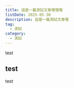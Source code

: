 ```yaml
---
title: 這是一篇測試文章喔喔喔
listDate: 2025-05-30
description: 這是一篇測試文章喔
tag:
  - 測試
category:
  - 測試
---
```


test

## test  
test
